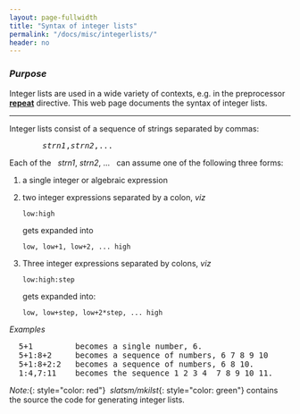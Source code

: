 ```yaml
---
layout: page-fullwidth
title: "Syntax of integer lists" 
permalink: "/docs/misc/integerlists/"
header: no
---
```


### _Purpose_

Integer lists are used in a wide variety of contexts, e.g. in the preprocessor
[**repeat**](/docs/input/preprocessor/#looping-constructs) directive.
This web page documents the syntax of integer lists.

_____________________________________________________________

Integer lists consist of a sequence of strings separated by commas:

<pre>
       <i>strn1</i>,<i>strn2</i>,...
</pre>

Each of the &nbsp; <i>strn1</i>, <i>strn2</i>, ... &nbsp; can assume one of the following three forms:


1.  a single integer or algebraic expression

2.  two integer expressions separated by a colon, _viz_

        low:high

    gets expanded into

        low, low+1, low+2, ... high

3.  Three integer expressions separated by colons, _viz_

        low:high:step

    gets expanded into:

        low, low+step, low+2*step, ... high


_Examples_
<pre>
  5+1         becomes a single number, 6.
  5+1:8+2     becomes a sequence of numbers, 6 7 8 9 10
  5+1:8+2:2   becomes a sequence of numbers, 6 8 10.
  1:4,7:11    becomes the sequence 1 2 3 4  7 8 9 10 11.
</pre>


_Note:_{: style="color: red"}&nbsp; _slatsm/mkilst_{: style="color: green"}
contains the source the code for generating integer lists.
